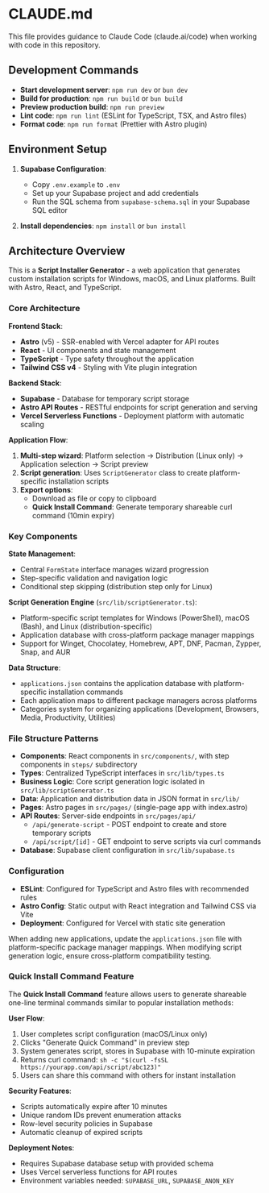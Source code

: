 # CLAUDE.md

This file provides guidance to Claude Code (claude.ai/code) when working with code in this repository.

## Development Commands

- **Start development server**: `npm run dev` or `bun dev`
- **Build for production**: `npm run build` or `bun build`
- **Preview production build**: `npm run preview`
- **Lint code**: `npm run lint` (ESLint for TypeScript, TSX, and Astro files)
- **Format code**: `npm run format` (Prettier with Astro plugin)

## Environment Setup

1. **Supabase Configuration**: 
   - Copy `.env.example` to `.env`
   - Set up your Supabase project and add credentials
   - Run the SQL schema from `supabase-schema.sql` in your Supabase SQL editor

2. **Install dependencies**: `npm install` or `bun install`

## Architecture Overview

This is a **Script Installer Generator** - a web application that generates custom installation scripts for Windows, macOS, and Linux platforms. Built with Astro, React, and TypeScript.

### Core Architecture

**Frontend Stack**:
- **Astro** (v5) - SSR-enabled with Vercel adapter for API routes
- **React** - UI components and state management
- **TypeScript** - Type safety throughout the application
- **Tailwind CSS v4** - Styling with Vite plugin integration

**Backend Stack**:
- **Supabase** - Database for temporary script storage
- **Astro API Routes** - RESTful endpoints for script generation and serving
- **Vercel Serverless Functions** - Deployment platform with automatic scaling

**Application Flow**:
1. **Multi-step wizard**: Platform selection → Distribution (Linux only) → Application selection → Script preview
2. **Script generation**: Uses `ScriptGenerator` class to create platform-specific installation scripts
3. **Export options**: 
   - Download as file or copy to clipboard
   - **Quick Install Command**: Generate temporary shareable curl command (10min expiry)

### Key Components

**State Management**:
- Central `FormState` interface manages wizard progression
- Step-specific validation and navigation logic
- Conditional step skipping (distribution step only for Linux)

**Script Generation Engine** (`src/lib/scriptGenerator.ts`):
- Platform-specific script templates for Windows (PowerShell), macOS (Bash), and Linux (distribution-specific)
- Application database with cross-platform package manager mappings
- Support for Winget, Chocolatey, Homebrew, APT, DNF, Pacman, Zypper, Snap, and AUR

**Data Structure**:
- `applications.json` contains the application database with platform-specific installation commands
- Each application maps to different package managers across platforms
- Categories system for organizing applications (Development, Browsers, Media, Productivity, Utilities)

### File Structure Patterns

- **Components**: React components in `src/components/`, with step components in `steps/` subdirectory
- **Types**: Centralized TypeScript interfaces in `src/lib/types.ts`
- **Business Logic**: Core script generation logic isolated in `src/lib/scriptGenerator.ts`
- **Data**: Application and distribution data in JSON format in `src/lib/`
- **Pages**: Astro pages in `src/pages/` (single-page app with index.astro)
- **API Routes**: Server-side endpoints in `src/pages/api/`
  - `/api/generate-script` - POST endpoint to create and store temporary scripts
  - `/api/script/[id]` - GET endpoint to serve scripts via curl commands
- **Database**: Supabase client configuration in `src/lib/supabase.ts`

### Configuration

- **ESLint**: Configured for TypeScript and Astro files with recommended rules
- **Astro Config**: Static output with React integration and Tailwind CSS via Vite
- **Deployment**: Configured for Vercel with static site generation

When adding new applications, update the `applications.json` file with platform-specific package manager mappings. When modifying script generation logic, ensure cross-platform compatibility testing.

### Quick Install Command Feature

The **Quick Install Command** feature allows users to generate shareable one-line terminal commands similar to popular installation methods:

**User Flow**:
1. User completes script configuration (macOS/Linux only)
2. Clicks "Generate Quick Command" in preview step
3. System generates script, stores in Supabase with 10-minute expiration
4. Returns curl command: `sh -c "$(curl -fsSL https://yourapp.com/api/script/abc123)"`
5. Users can share this command with others for instant installation

**Security Features**:
- Scripts automatically expire after 10 minutes
- Unique random IDs prevent enumeration attacks
- Row-level security policies in Supabase
- Automatic cleanup of expired scripts

**Deployment Notes**:
- Requires Supabase database setup with provided schema
- Uses Vercel serverless functions for API routes
- Environment variables needed: `SUPABASE_URL`, `SUPABASE_ANON_KEY`